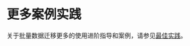# 更多案例实践<a name="dgc_01_4510"></a>

关于批量数据迁移更多的使用进阶指导和案例，请参见[最佳实践](https://support.huaweicloud.com/bestpractice-dgc/dgc_05_0001.html)。

